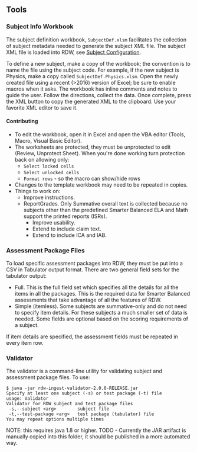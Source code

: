 ## Tools

### Subject Info Workbook

The subject definition workbook, `SubjectDef.xlsm` facilitates the collection of subject metadata needed to generate the subject XML file.
The subject XML file is loaded into RDW, see [Subject Configuration](../docs/Runbook.SystemConfiguration.md#subjects).

To define a new subject, make a copy of the workbook; the convention is to name the file using the subject code.
For example, if the new subject is Physics, make a copy called `SubjectDef.Physics.xlsm`.
Open the newly created file using a recent (>2016) version of Excel; be sure to enable macros when it asks.
The workbook has inline comments and notes to guide the user. Follow the directions, collect the data.
Once complete, press the XML button to copy the generated XML to the clipboard. Use your favorite XML editor to save it.

#### Contributing

* To edit the workbook, open it in Excel and open the VBA editor (Tools, Macro, Visual Basic Editor).
* The worksheets are protected, they must be unprotected to edit (Review, Unprotect Sheet). When you're done working turn protection back on allowing only:
    * `Select locked cells`
    * `Select unlocked cells`
    * `Format rows` - so the macro can show/hide rows
* Changes to the template workbook may need to be repeated in copies.
* Things to work on:
    * Improve instructions.
    * ReportGrades. Only Summative overall text is collected because no subjects other than the predefined Smarter Balanced ELA and Math support the printed reports (ISRs).
        * Improve usability.
        * Extend to include claim text.
        * Extend to include ICA and IAB. 


### Assessment Package Files

To load specific assessment packages into RDW, they must be put into a CSV in Tabulator output format.
There are two general field sets for the tabulator output:
* Full. This is the full field set which specifies all the details for all the items in all the packages. This is the required data for Smarter Balanced assessments that take advantage of all the features of RDW.
* Simple (itemless). Some subjects are summative-only and do not need to specify item details. For these subjects a much smaller set of data is needed.
Some fields are optional based on the scoring requirements of a subject.

If item details are specified, the assessment fields must be repeated in every item row.


### Validator

The validator is a command-line utility for validating subject and assessment package files.
To use:
```
$ java -jar rdw-ingest-validator-2.0.0-RELEASE.jar 
Specify at least one subject (-s) or test package (-t) file
usage: Validator
Validator for RDW subject and test package files
 -s,--subject <arg>        subject file
 -t,--test-package <arg>   test package (tabulator) file
You may repeat options multiple times
```
NOTE: this requires java 1.8 or higher.
TODO - Currently the JAR artifact is manually copied into this folder, it should be published in a more automated way. 
